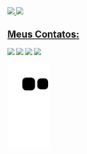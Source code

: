 <div>
<a href="https://github.com/Lupescoder">
<img height="180em" src="https://github-readme-stats.vercel.app/api/top-langs/?username=Lupescoder&layout=compact&langs_count=7&theme=dracula"/>
<img height="180em" src="https://github-readme-stats.vercel.app/api?username=Lupescoder&show_icons=true&theme=dracula&include_all_commits=true&count_private=true"/>
</div>
  
## Meus Contatos:

<div>
<a href="https://www.instagram.com/wesleylupes/" target="_blank"><img src="https://img.shields.io/badge/-Instagram-%23E4405F?style=for-the-badge&logo=instagram&logoColor=white" target="_blank"></a>
<a href="https://www.twitch.tv/humildaso" target="_blank"><img src="https://img.shields.io/badge/Twitch-9146FF?style=for-the-badge&logo=twitch&logoColor=white" target="_blank"></a>
<a href = "mailto:contato@seu-usuário-aqui"><img src="https://img.shields.io/badge/Gmail-D14836?style=for-the-badge&logo=gmail&logoColor=white" target="_blank"></a>
<a href="https://www.linkedin.com/in/wesleylopess/" target="_blank"><img src="https://img.shields.io/badge/-LinkedIn-%230077B5?style=for-the-badge&logo=linkedin&logoColor=white" target="_blank"></a>   
</div>
  
  ![Snake animation](https://github.com/Lupescoder/Lupescoder/blob/output/github-contribution-grid-snake.svg)
